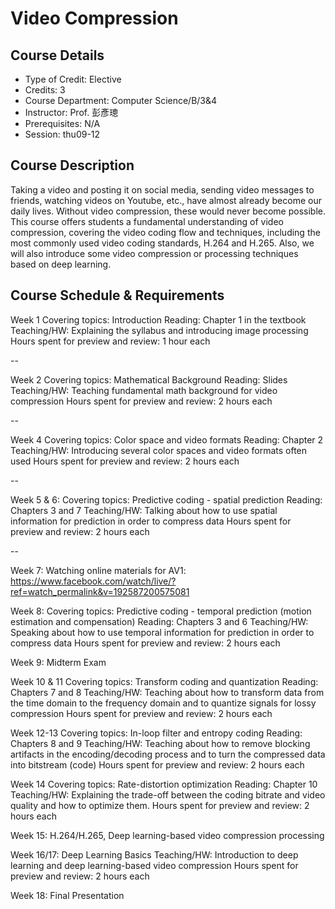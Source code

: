 # Video Compression

## Course Details
- Type of Credit: Elective
- Credits: 3
- Course Department: Computer Science/B/3&4
- Instructor: Prof. 彭彥璁
- Prerequisites: N/A
- Session: thu09-12

## Course Description
Taking a video and posting it on social media, sending video messages to friends, watching videos on Youtube, etc., have almost already become our daily lives. Without video compression, these would never become possible. This course offers students a fundamental understanding of video compression, covering the video coding flow and techniques, including the most commonly used video coding standards, H.264 and H.265. Also, we will also introduce some video compression or processing techniques based on deep learning. 

## Course Schedule & Requirements
Week 1
Covering topics: Introduction
Reading: Chapter 1 in the textbook 
Teaching/HW: Explaining the syllabus and introducing image processing
Hours spent for preview and review:  1 hour each

--

Week 2
Covering topics: Mathematical Background
Reading: Slides 
Teaching/HW: Teaching fundamental math background for video compression 
Hours spent for preview and review: 2 hours each

--

Week 4
Covering topics: Color space and video formats
Reading: Chapter 2
Teaching/HW: Introducing several color spaces and video formats often used
Hours spent for preview and review: 2 hours each

--

Week 5 & 6:
Covering topics: Predictive coding - spatial prediction
Reading: Chapters 3 and 7
Teaching/HW: Talking about how to use spatial information for prediction in order to compress data
Hours spent for preview and review: 2 hours each

--

Week 7: Watching online materials for AV1: 
https://www.facebook.com/watch/live/?ref=watch_permalink&v=192587200575081

Week 8: 
Covering topics: Predictive coding - temporal prediction (motion estimation and compensation)
Reading: Chapters 3 and 6
Teaching/HW: Speaking about how to use temporal information for prediction in order to compress data
Hours spent for preview and review: 2 hours each

Week 9: Midterm Exam

Week 10 & 11
Covering topics: Transform coding and quantization
Reading: Chapters 7 and 8
Teaching/HW: Teaching about how to transform data from the time domain to the frequency domain and to quantize signals for lossy compression
Hours spent for preview and review: 2 hours each

Week 12-13
Covering topics: In-loop filter and entropy coding
Reading: Chapters 8 and 9
Teaching/HW: Teaching about how to remove blocking artifacts in the encoding/decoding process and to turn the compressed data into bitstream (code)
Hours spent for preview and review: 2 hours each

Week 14
Covering topics: Rate-distortion optimization
Reading: Chapter 10
Teaching/HW: Explaining the trade-off between the coding bitrate and video quality and how to optimize them. 
Hours spent for preview and review: 2 hours each

Week 15: H.264/H.265, Deep learning-based video compression processing

Week 16/17: Deep Learning Basics 
Teaching/HW: Introduction to deep learning and deep learning-based video compression
Hours spent for preview and review: 2 hours each

Week 18: Final Presentation

